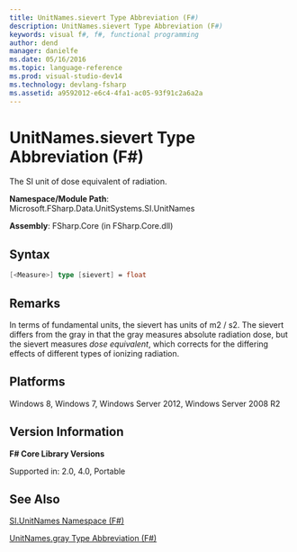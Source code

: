 ```yaml
---
title: UnitNames.sievert Type Abbreviation (F#)
description: UnitNames.sievert Type Abbreviation (F#)
keywords: visual f#, f#, functional programming
author: dend
manager: danielfe
ms.date: 05/16/2016
ms.topic: language-reference
ms.prod: visual-studio-dev14
ms.technology: devlang-fsharp
ms.assetid: a9592012-e6c4-4fa1-ac05-93f91c2a6a2a 
---
```


# UnitNames.sievert Type Abbreviation (F#)

The SI unit of dose equivalent of radiation.

**Namespace/Module Path**: Microsoft.FSharp.Data.UnitSystems.SI.UnitNames

**Assembly**: FSharp.Core (in FSharp.Core.dll)


## Syntax

```fsharp
[<Measure>] type [sievert] = float
```

## Remarks
In terms of fundamental units, the sievert has units of m2 / s2. The sievert differs from the gray in that the gray measures absolute radiation dose, but the sievert measures *dose equivalent*, which corrects for the differing effects of different types of ionizing radiation.


## Platforms
Windows 8, Windows 7, Windows Server 2012, Windows Server 2008 R2


## Version Information
**F# Core Library Versions**

Supported in: 2.0, 4.0, Portable

## See Also
[SI.UnitNames Namespace &#40;F&#35;&#41;](SI.UnitNames-Namespace-%5BFSharp%5D.md)

[UnitNames.gray Type Abbreviation &#40;F&#35;&#41;](UnitNames.gray-Type-Abbreviation-%5BFSharp%5D.md)